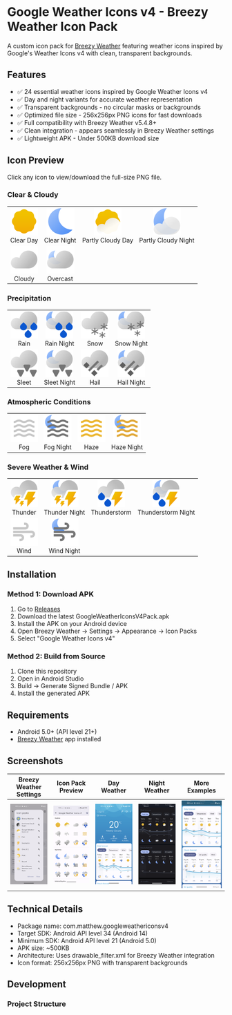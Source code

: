 # Google Weather Icons v4 - Breezy Weather Icon Pack
A custom icon pack for [Breezy Weather](https://github.com/breezy-weather/breezy-weather) featuring weather icons inspired by Google's Weather Icons v4 with clean, transparent backgrounds.

## Features
- ✅ 24 essential weather icons inspired by Google Weather Icons v4
- ✅ Day and night variants for accurate weather representation  
- ✅ Transparent backgrounds - no circular masks or backgrounds
- ✅ Optimized file size - 256x256px PNG icons for fast downloads
- ✅ Full compatibility with Breezy Weather v5.4.8+
- ✅ Clean integration - appears seamlessly in Breezy Weather settings
- ✅ Lightweight APK - Under 500KB download size

## Icon Preview
Click any icon to view/download the full-size PNG file.

### Clear & Cloudy
<table>
  <tr>
    <td align="center">
      <a href="https://raw.githubusercontent.com/mbatthew/GoogleWeatherIconsV4Pack/main/app/src/main/res/drawable/weather_clear_day.png">
        <img src="https://raw.githubusercontent.com/mbatthew/GoogleWeatherIconsV4Pack/main/app/src/main/res/drawable/weather_clear_day.png" width="64" alt="Clear Day"/>
      </a>
      <br/>Clear Day
    </td>
    <td align="center">
      <a href="https://raw.githubusercontent.com/mbatthew/GoogleWeatherIconsV4Pack/main/app/src/main/res/drawable/weather_clear_night.png">
        <img src="https://raw.githubusercontent.com/mbatthew/GoogleWeatherIconsV4Pack/main/app/src/main/res/drawable/weather_clear_night.png" width="64" alt="Clear Night"/>
      </a>
      <br/>Clear Night
    </td>
    <td align="center">
      <a href="https://raw.githubusercontent.com/mbatthew/GoogleWeatherIconsV4Pack/main/app/src/main/res/drawable/weather_partly_cloudy_day.png">
        <img src="https://raw.githubusercontent.com/mbatthew/GoogleWeatherIconsV4Pack/main/app/src/main/res/drawable/weather_partly_cloudy_day.png" width="64" alt="Partly Cloudy Day"/>
      </a>
      <br/>Partly Cloudy Day
    </td>
    <td align="center">
      <a href="https://raw.githubusercontent.com/mbatthew/GoogleWeatherIconsV4Pack/main/app/src/main/res/drawable/weather_partly_cloudy_night.png">
        <img src="https://raw.githubusercontent.com/mbatthew/GoogleWeatherIconsV4Pack/main/app/src/main/res/drawable/weather_partly_cloudy_night.png" width="64" alt="Partly Cloudy Night"/>
      </a>
      <br/>Partly Cloudy Night
    </td>
  </tr>
  <tr>
    <td align="center">
      <a href="https://raw.githubusercontent.com/mbatthew/GoogleWeatherIconsV4Pack/main/app/src/main/res/drawable/weather_cloudy_day.png">
        <img src="https://raw.githubusercontent.com/mbatthew/GoogleWeatherIconsV4Pack/main/app/src/main/res/drawable/weather_cloudy_day.png" width="64" alt="Cloudy"/>
      </a>
      <br/>Cloudy
    </td>
    <td align="center">
      <a href="https://raw.githubusercontent.com/mbatthew/GoogleWeatherIconsV4Pack/main/app/src/main/res/drawable/weather_cloudy_night.png">
        <img src="https://raw.githubusercontent.com/mbatthew/GoogleWeatherIconsV4Pack/main/app/src/main/res/drawable/weather_cloudy_night.png" width="64" alt="Overcast"/>
      </a>
      <br/>Overcast
    </td>
    <td align="center"></td>
    <td align="center"></td>
  </tr>
</table>

### Precipitation
<table>
  <tr>
    <td align="center">
      <a href="https://raw.githubusercontent.com/mbatthew/GoogleWeatherIconsV4Pack/main/app/src/main/res/drawable/weather_rain_day.png">
        <img src="https://raw.githubusercontent.com/mbatthew/GoogleWeatherIconsV4Pack/main/app/src/main/res/drawable/weather_rain_day.png" width="64" alt="Rain"/>
      </a>
      <br/>Rain
    </td>
    <td align="center">
      <a href="https://raw.githubusercontent.com/mbatthew/GoogleWeatherIconsV4Pack/main/app/src/main/res/drawable/weather_rain_night.png">
        <img src="https://raw.githubusercontent.com/mbatthew/GoogleWeatherIconsV4Pack/main/app/src/main/res/drawable/weather_rain_night.png" width="64" alt="Rain Night"/>
      </a>
      <br/>Rain Night
    </td>
    <td align="center">
      <a href="https://raw.githubusercontent.com/mbatthew/GoogleWeatherIconsV4Pack/main/app/src/main/res/drawable/weather_snow_day.png">
        <img src="https://raw.githubusercontent.com/mbatthew/GoogleWeatherIconsV4Pack/main/app/src/main/res/drawable/weather_snow_day.png" width="64" alt="Snow"/>
      </a>
      <br/>Snow
    </td>
    <td align="center">
      <a href="https://raw.githubusercontent.com/mbatthew/GoogleWeatherIconsV4Pack/main/app/src/main/res/drawable/weather_snow_night.png">
        <img src="https://raw.githubusercontent.com/mbatthew/GoogleWeatherIconsV4Pack/main/app/src/main/res/drawable/weather_snow_night.png" width="64" alt="Snow Night"/>
      </a>
      <br/>Snow Night
    </td>
  </tr>
  <tr>
    <td align="center">
      <a href="https://raw.githubusercontent.com/mbatthew/GoogleWeatherIconsV4Pack/main/app/src/main/res/drawable/weather_sleet_day.png">
        <img src="https://raw.githubusercontent.com/mbatthew/GoogleWeatherIconsV4Pack/main/app/src/main/res/drawable/weather_sleet_day.png" width="64" alt="Sleet"/>
      </a>
      <br/>Sleet
    </td>
    <td align="center">
      <a href="https://raw.githubusercontent.com/mbatthew/GoogleWeatherIconsV4Pack/main/app/src/main/res/drawable/weather_sleet_night.png">
        <img src="https://raw.githubusercontent.com/mbatthew/GoogleWeatherIconsV4Pack/main/app/src/main/res/drawable/weather_sleet_night.png" width="64" alt="Sleet Night"/>
      </a>
      <br/>Sleet Night
    </td>
    <td align="center">
      <a href="https://raw.githubusercontent.com/mbatthew/GoogleWeatherIconsV4Pack/main/app/src/main/res/drawable/weather_hail_day.png">
        <img src="https://raw.githubusercontent.com/mbatthew/GoogleWeatherIconsV4Pack/main/app/src/main/res/drawable/weather_hail_day.png" width="64" alt="Hail"/>
      </a>
      <br/>Hail
    </td>
    <td align="center">
      <a href="https://raw.githubusercontent.com/mbatthew/GoogleWeatherIconsV4Pack/main/app/src/main/res/drawable/weather_hail_night.png">
        <img src="https://raw.githubusercontent.com/mbatthew/GoogleWeatherIconsV4Pack/main/app/src/main/res/drawable/weather_hail_night.png" width="64" alt="Hail Night"/>
      </a>
      <br/>Hail Night
    </td>
  </tr>
</table>

### Atmospheric Conditions
<table>
  <tr>
    <td align="center">
      <a href="https://raw.githubusercontent.com/mbatthew/GoogleWeatherIconsV4Pack/main/app/src/main/res/drawable/weather_fog_day.png">
        <img src="https://raw.githubusercontent.com/mbatthew/GoogleWeatherIconsV4Pack/main/app/src/main/res/drawable/weather_fog_day.png" width="64" alt="Fog"/>
      </a>
      <br/>Fog
    </td>
    <td align="center">
      <a href="https://raw.githubusercontent.com/mbatthew/GoogleWeatherIconsV4Pack/main/app/src/main/res/drawable/weather_fog_night.png">
        <img src="https://raw.githubusercontent.com/mbatthew/GoogleWeatherIconsV4Pack/main/app/src/main/res/drawable/weather_fog_night.png" width="64" alt="Fog Night"/>
      </a>
      <br/>Fog Night
    </td>
    <td align="center">
      <a href="https://raw.githubusercontent.com/mbatthew/GoogleWeatherIconsV4Pack/main/app/src/main/res/drawable/weather_haze_day.png">
        <img src="https://raw.githubusercontent.com/mbatthew/GoogleWeatherIconsV4Pack/main/app/src/main/res/drawable/weather_haze_day.png" width="64" alt="Haze"/>
      </a>
      <br/>Haze
    </td>
    <td align="center">
      <a href="https://raw.githubusercontent.com/mbatthew/GoogleWeatherIconsV4Pack/main/app/src/main/res/drawable/weather_haze_night.png">
        <img src="https://raw.githubusercontent.com/mbatthew/GoogleWeatherIconsV4Pack/main/app/src/main/res/drawable/weather_haze_night.png" width="64" alt="Haze Night"/>
      </a>
      <br/>Haze Night
    </td>
  </tr>
</table>

### Severe Weather & Wind
<table>
  <tr>
    <td align="center">
      <a href="https://raw.githubusercontent.com/mbatthew/GoogleWeatherIconsV4Pack/main/app/src/main/res/drawable/weather_thunder_day.png">
        <img src="https://raw.githubusercontent.com/mbatthew/GoogleWeatherIconsV4Pack/main/app/src/main/res/drawable/weather_thunder_day.png" width="64" alt="Thunder"/>
      </a>
      <br/>Thunder
    </td>
    <td align="center">
      <a href="https://raw.githubusercontent.com/mbatthew/GoogleWeatherIconsV4Pack/main/app/src/main/res/drawable/weather_thunder_night.png">
        <img src="https://raw.githubusercontent.com/mbatthew/GoogleWeatherIconsV4Pack/main/app/src/main/res/drawable/weather_thunder_night.png" width="64" alt="Thunder Night"/>
      </a>
      <br/>Thunder Night
    </td>
    <td align="center">
      <a href="https://raw.githubusercontent.com/mbatthew/GoogleWeatherIconsV4Pack/main/app/src/main/res/drawable/weather_thunderstorm_day.png">
        <img src="https://raw.githubusercontent.com/mbatthew/GoogleWeatherIconsV4Pack/main/app/src/main/res/drawable/weather_thunderstorm_day.png" width="64" alt="Thunderstorm"/>
      </a>
      <br/>Thunderstorm
    </td>
    <td align="center">
      <a href="https://raw.githubusercontent.com/mbatthew/GoogleWeatherIconsV4Pack/main/app/src/main/res/drawable/weather_thunderstorm_night.png">
        <img src="https://raw.githubusercontent.com/mbatthew/GoogleWeatherIconsV4Pack/main/app/src/main/res/drawable/weather_thunderstorm_night.png" width="64" alt="Thunderstorm Night"/>
      </a>
      <br/>Thunderstorm Night
    </td>
  </tr>
  <tr>
    <td align="center">
      <a href="https://raw.githubusercontent.com/mbatthew/GoogleWeatherIconsV4Pack/main/app/src/main/res/drawable/weather_wind_day.png">
        <img src="https://raw.githubusercontent.com/mbatthew/GoogleWeatherIconsV4Pack/main/app/src/main/res/drawable/weather_wind_day.png" width="64" alt="Wind"/>
      </a>
      <br/>Wind
    </td>
    <td align="center">
      <a href="https://raw.githubusercontent.com/mbatthew/GoogleWeatherIconsV4Pack/main/app/src/main/res/drawable/weather_wind_night.png">
        <img src="https://raw.githubusercontent.com/mbatthew/GoogleWeatherIconsV4Pack/main/app/src/main/res/drawable/weather_wind_night.png" width="64" alt="Wind Night"/>
      </a>
      <br/>Wind Night
    </td>
    <td align="center"></td>
    <td align="center"></td>
  </tr>
</table>

## Installation
### Method 1: Download APK
1. Go to [Releases](https://github.com/mbatthew/GoogleWeatherIconsV4Pack/releases)
2. Download the latest GoogleWeatherIconsV4Pack.apk
3. Install the APK on your Android device
4. Open Breezy Weather → Settings → Appearance → Icon Packs
5. Select "Google Weather Icons v4"

### Method 2: Build from Source
1. Clone this repository
2. Open in Android Studio
3. Build → Generate Signed Bundle / APK
4. Install the generated APK

## Requirements
- Android 5.0+ (API level 21+)
- [Breezy Weather](https://github.com/breezy-weather/breezy-weather) app installed

## Screenshots
| Breezy Weather Settings | Icon Pack Preview | Day Weather | Night Weather | More Examples |
|------------------------|-------------------|-------------|---------------|---------------|
| ![Settings](https://raw.githubusercontent.com/mbatthew/GoogleWeatherIconsV4Pack/main/app/src/main/assets/settings.png) | ![Preview](https://raw.githubusercontent.com/mbatthew/GoogleWeatherIconsV4Pack/main/app/src/main/assets/preview.png) | ![Weather Day](https://raw.githubusercontent.com/mbatthew/GoogleWeatherIconsV4Pack/main/app/src/main/assets/weather1.png) | ![Weather Night](https://raw.githubusercontent.com/mbatthew/GoogleWeatherIconsV4Pack/main/app/src/main/assets/weather-night.png) | ![Weather 2](https://raw.githubusercontent.com/mbatthew/GoogleWeatherIconsV4Pack/main/app/src/main/assets/weather2.png) |

## Technical Details
- Package name: com.matthew.googleweathericonsv4
- Target SDK: Android API level 34 (Android 14)
- Minimum SDK: Android API level 21 (Android 5.0)
- APK size: ~500KB
- Architecture: Uses drawable_filter.xml for Breezy Weather integration
- Icon format: 256x256px PNG with transparent backgrounds

## Development
### Project Structure
